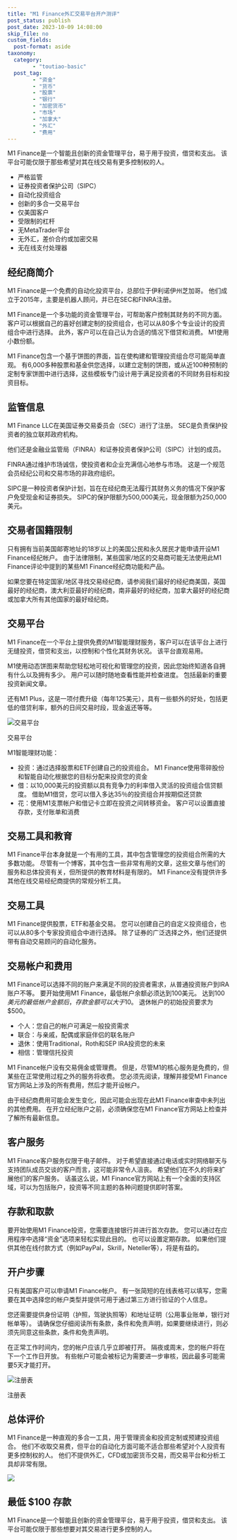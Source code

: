 ```yaml
---
title: "M1 Finance外汇交易平台开户测评"
post_status: publish
post_date: 2023-10-09 14:08:00
skip_file: no
custom_fields: 
  post-format: aside
taxonomy:
  category:
        - "toutiao-basic"
  post_tag:
        - "资金"
        - "货币"
        - "股票"
        - "银行"
        - "加密货币"
        - "市场"
        - "加拿大"
        - "外汇"
        - "费用"
---
```


M1 Finance是一个智能且创新的资金管理平台，易于用于投资，借贷和支出。 该平台可能仅限于那些希望对其在线交易有更多控制权的人。

- 严格监管
- 证券投资者保护公司（SIPC）
- 自动化投资组合
- 创新的多合一交易平台
- 仅美国客户
- 受限制的杠杆
- 无MetaTrader平台
- 无外汇，差价合约或加密交易
- 无在线支付处理器

## 经纪商简介

M1 Finance是一个免费的自动化投资平台，总部位于伊利诺伊州芝加哥。 他们成立于2015年，主要是机器人顾问，并已在SEC和FINRA注册。

M1 Finance是一个多功能的资金管理平台，可帮助客户控制其财务的不同方面。 客户可以根据自己的喜好创建定制的投资组合，也可以从80多个专业设计的投资组合中进行选择。 此外，客户可以在自己认为合适的情况下借贷和消费。 M1使用小数份额。

M1 Finance包含一个基于饼图的界面，旨在使构建和管理投资组合尽可能简单直观。 有6,000多种股票和基金供您选择，以建立定制的饼图，或从近100种预制的定制专家饼图中进行选择，这些模板专门设计用于满足投资者的不同财务目标和投资目标。

## 监管信息

M1 Finance LLC在美国证券交易委员会（SEC）进行了注册。 SEC是负责保护投资者的独立联邦政府机构。

他们还是金融业监管局（FINRA）和证券投资者保护公司（SIPC）计划的成员。

FINRA通过维护市场诚信，使投资者和企业充满信心地参与市场。 这是一个规范会员经纪公司和交易市场的非政府组织。

SIPC是一种投资者保护计划，旨在在经纪商无法履行其财务义务的情况下保护客户免受现金和证券损失。 SIPC的保护限额为500,000美元，现金限额为250,000美元。

## 交易者国籍限制

只有拥有当前美国邮寄地址的18岁以上的美国公民和永久居民才能申请开设M1 Finance经纪帐户。 由于法律限制，某些国家/地区的交易商可能无法使用此M1 Finance评论中提到的某些M1 Finance经纪商功能和产品。

如果您要在特定国家/地区寻找交易经纪商，请参阅我们最好的经纪商美国，英国最好的经纪商，澳大利亚最好的经纪商，南非最好的经纪商，加拿大最好的经纪商或加拿大所有其他国家的最好经纪商。

## 交易平台

M1 Finance在一个平台上提供免费的M1智能理财服务，客户可以在该平台上进行无缝投资，借贷和支出，以控制和个性化其财务状况。 该平台直观易用。

M1使用动态饼图来帮助您轻松地可视化和管理您的投资，因此您始终知道各自拥有什么以及拥有多少。 用户可以随时随地查看性能并检查进度。 包括最新的重要投资新闻文章。

还有M1 Plus，这是一项付费升级（每年125美元），具有一些额外的好处，包括更低的借贷利率，额外的日间交易时段，现金返还等等。

![交易平台](https://cdn.fendou.la/funstoutiao/2020/10/M1-Finance-Trading-Platforms-480x1024.png "交易平台")

交易平台

M1智能理财功能：

- 投资：通过选择股票和ETF创建自己的投资组合。 M1 Finance使用零碎股份和智能自动化根据您的目标分配来投资您的资金
- 借：以10,000美元的投资额以具有竞争力的利率借入灵活的投资组合信贷额度。 借助M1借贷，您可以借入多达35％的投资组合并按期偿还贷款
- 花：使用M1支票帐户和借记卡立即在投资之间转移资金。 客户可以设置直接存款，支付账单和消费

## 交易工具和教育

M1 Finance平台本身就是一个有用的工具，其中包含管理您的投资组合所需的大多数功能。 尽管有一个博客，其中包含一些非常有用的文章，这些文章与他们的服务和总体投资有关，但所提供的教育材料是有限的。 M1 Finance没有提供许多其他在线交易经纪商提供的常规分析工具。

## 交易工具

M1 Finance提供股票，ETF和基金交易。 您可以创建自己的自定义投资组合，也可以从80多个专家投资组合中进行选择。 除了证券的广泛选择之外，他们还提供带有自动交易顾问的自动化服务。

## 交易帐户和费用

M1 Finance可以选择不同的账户来满足不同的投资者需求，从普通投资账户到IRA账户不等。 要开始使用M1 Finance，最低帐户余额必须达到100美元。 达到$100美元的最低帐户金额后，存款金额可以大于$10。 退休帐户的初始投资要求为$500。

- 个人：您自己的帐户可满足一般投资需求
- 联合：与亲戚，配偶或家庭伴侣的联名账户
- 退休：使用Traditional，Roth和SEP IRA投资您的未来
- 相信：管理信托投资

M1 Finance帐户没有交易佣金或管理费。 但是，尽管M1的核心服务是免费的，但某些在正常使用过程之外的服务将收费。 您必须先阅读，理解并接受M1 Finance官方网站上涉及的所有费用，然后才能开设帐户。

由于经纪商费用可能会发生变化，因此可能会出现在此M1 Finance审查中未列出的其他费用。 在开立经纪账户之前，必须确保您在M1 Finance官方网站上检查并了解所有最新信息。

## 客户服务

M1 Finance客户服务仅限于电子邮件。 对于希望直接通过电话或实时网络聊天与支持团队成员交谈的客户而言，这可能非常令人沮丧。 希望他们在不久的将来扩展他们的客户服务。 话虽这么说，M1 Finance官方网站上有一个全面的支持区域，可以为包括账户，投资等不同主题的各种问题提供即时答案。

## 存款和取款

要开始使用M1 Finance投资，您需要连接银行并进行首次存款。 您可以通过在应用程序中选择“资金”选项来轻松实现此目的。 也可以设置定期存款。 如果他们提供其他在线付款方式（例如PayPal，Skrill，Neteller等），将是有益的。

## 开户步骤

只有美国客户可以申请M1 Finance帐户。 有一张简短的在线表格可以填写，您需要在其中选择您的帐户类型并提供可用于通过第三方进行验证的个人信息。

您还需要提供身份证明（护照，驾驶执照等）和地址证明（公用事业账单，银行对帐单等）。 请确保您仔细阅读所有条款，条件和免责声明，如果要继续进行，则必须先同意这些条款，条件和免责声明。

在正常工作时间内，您的帐户应该几乎立即被打开。 隔夜或周末，您的帐户将在下一个工作日开放。 有些帐户可能会被标记为需要进一步审核，因此最多可能需要5天才能打开。

![注册表](https://cdn.fendou.la/funstoutiao/2020/10/M1-Finance-Registration-Form.png "注册表")

注册表

## 总体评价

M1 Finance是一种直观的多合一工具，用于管理资金和投资定制或预建投资组合。 他们不收取交易费，但平台的自动化方面可能不适合那些希望对个人投资有更多控制权的人。 他们不提供外汇，CFD或加密货币交易，而交易平台和分析工具却非常有限。

![](https://cdn.fendou.la/funstoutiao/2020/10/M1-Finance-Logo.png)

## 最低 $100 存款

M1 Finance是一个智能且创新的资金管理平台，易于用于投资，借贷和支出。 该平台可能仅限于那些想要对其交易进行更多控制的人。
